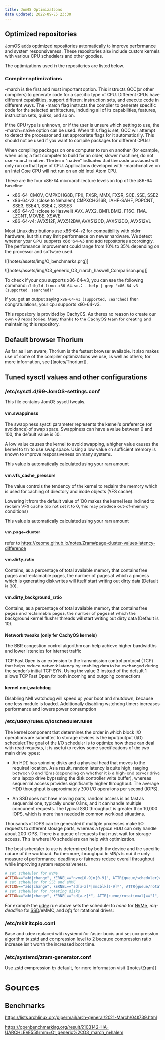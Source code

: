 ```yaml
---
title: JomOS Optimizations
date updated: 2022-09-25 23:30
---
```


## Optimized repositories

JomOS adds optimized repositories automatically to improve performance and system responsiveness. These repositories also include custom kernels with various CPU schedulers and other goodies.

The optimizations used in the repositories are listed below.

### Compiler optimizations

-march is the first and most important option. This instructs GCC(or other compilers) to generate code for a specific type of CPU. Different CPUs have different capabilities, support different instruction sets, and execute code in different ways. The -march flag instructs the compiler to generate specific code for the selected architecture, including all of its capabilities, features, instruction sets, quirks, and so on.

If the CPU type is unknown, or if the user is unsure which setting to use, the -march=native option can be used. When this flag is set, GCC will attempt to detect the processor and set appropriate flags for it automatically. This should not be used if you want to compile packages for different CPUs!

When compiling packages on one computer to run on another (for example, when using a fast computer to build for an older, slower machine), do not use -march=native. The term "native" indicates that the code produced will only run on that type of CPU. Applications developed with -march=native on an Intel Core CPU will not run on an old Intel Atom CPU.

These are the four x86-64 microarchitecture levels on top of the x86-64 baseline:

- x86-64: CMOV, CMPXCHG8B, FPU, FXSR, MMX, FXSR, SCE, SSE, SSE2
- x86-64-v2: (close to Nehalem) CMPXCHG16B, LAHF-SAHF, POPCNT, SSE3, SSE4.1, SSE4.2, SSSE3
- x86-64-v3: (close to Haswell) AVX, AVX2, BMI1, BMI2, F16C, FMA, LZCNT, MOVBE, XSAVE
- x86-64-v4: AVX512F, AVX512BW, AVX512CD, AVX512DQ, AVX512VL

Most Linux distributions use x86-64-v2 for compatibility with older hardware, but this may limit performance on newer hardware. We detect whether your CPU supports x86-64-v3 and add repositories accordingly. The performance improvement could range from 10% to 35% depending on the processor and software used.

![[notes/assets/img/O_benchmarks.png]]

![[notes/assets/img/O3_generic_O3_march_haswell_Comparison.png]]

To check if your cpu supports x86-64-v3, you can use the following command:
`/lib/ld-linux-x86-64.so.2 --help | grep "x86-64-v3 (supported, searched)"`

If you get an output saying `x86-64-v3 (supported, searched)` then congratulations, your cpu supports x86-64-v3.

This repository is provided by CachyOS. As theres no reason to create our own v3 repositories. Many thanks to the CachyOS team for creating and maintaining this repository.

## Default browser Thorium

As far as I am aware, Thorium is the fastest browser available. It also makes use of some of the compiler optimizations we use, as well as others; for more information, see [[notes/Thorium]].

## Tuned sysctl values and other configurations

### /etc/sysctl.d/99-JomOS-settings.conf

This file contains JomOS sysctl tweaks.

#### vm.swappiness

The swappiness sysctl parameter represents the kernel's preference (or avoidance) of swap space. Swappiness can have a value between 0 and 100, the default value is 60.

A low value causes the kernel to avoid swapping, a higher value causes the kernel to try to use swap space. Using a low value on sufficient memory is known to improve responsiveness on many systems.

This value is automatically calculated using your ram amount

#### vm.vfs_cache_pressure

The value controls the tendency of the kernel to reclaim the memory which is used for caching of directory and inode objects (VFS cache).

Lowering it from the default value of 100 makes the kernel less inclined to reclaim VFS cache (do not set it to 0, this may produce out-of-memory conditions)

This value is automatically calculated using your ram amount

#### vm.page-cluster

refer to <https://xeome.github.io/notes/Zram#page-cluster-values-latency-difference>

#### vm.dirty_ratio

Contains, as a percentage of total available memory that contains free pages and reclaimable pages, the number of pages at which a process which is generating disk writes will itself start writing out dirty data (Default is 20).

#### vm.dirty_background_ratio

Contains, as a percentage of total available memory that contains free pages and reclaimable pages, the number of pages at which the background kernel flusher threads will start writing out dirty data (Default is 10).

#### Network tweaks (only for CachyOS kernels)

The BBR congestion control algorithm can help achieve higher bandwidths and lower latencies for internet traffic

TCP Fast Open is an extension to the transmission control protocol (TCP) that helps reduce network latency by enabling data to be exchanged during the sender’s initial TCP SYN. Using the value 3 instead of the default 1 allows TCP Fast Open for both incoming and outgoing connections

#### kernel.nmi_watchdog

Disabling NMI watchdog will speed up your boot and shutdown, because one less module is loaded. Additionally disabling watchdog timers increases performance and lowers power consumption

### /etc/udev/rules.d/ioscheduler.rules

The kernel component that determines the order in which block I/O operations are submitted to storage devices is the input/output (I/O) scheduler.The goal of the I/O scheduler is to optimize how these can deal with read requests, it is useful to review some specifications of the two main drive types:

- An HDD has spinning disks and a physical head that moves to the required location. As a result, random latency is quite high, ranging between 3 and 12ms (depending on whether it is a high-end server drive or a laptop drive bypassing the disk controller write buffer), whereas sequential access provides significantly higher throughput. The average HDD throughput is approximately 200 I/O operations per second (IOPS).

- An SSD does not have moving parts, random access is as fast as sequential one, typically under 0.1ms, and it can handle multiple concurrent requests. The typical SSD throughput is greater than 10,000 IOPS, which is more than needed in common workload situations.

Thousands of IOPS can be generated if multiple processes make I/O requests to different storage parts, whereas a typical HDD can only handle about 200 IOPS. There is a queue of requests that must wait for storage access. This is where I/O schedulers can help with optimization.

The best scheduler to use is determined by both the device and the specific nature of the workload. Furthermore, throughput in MB/s is not the only measure of performance: deadlines or fairness reduce overall throughput while improving system responsiveness.

```ini
# set scheduler for NVMe
ACTION=="add|change", KERNEL=="nvme[0-9]n[0-9]", ATTR{queue/scheduler}="none"
# set scheduler for SSD and eMMC
ACTION=="add|change", KERNEL=="sd[a-z]*|mmcblk[0-9]*", ATTR{queue/rotational}=="0", ATTR{queue/scheduler}="mq-deadline"
# set scheduler for rotating disks
ACTION=="add|change", KERNEL=="sd[a-z]*", ATTR{queue/rotational}=="1", ATTR{queue/scheduler}="bfq"
```

For example the [udev](https://wiki.archlinux.org/title/Udev "Udev") rule above sets the scheduler to _none_ for [NVMe](https://wiki.archlinux.org/title/NVMe "NVMe"), _mq-deadline_ for [SSD](https://wiki.archlinux.org/title/SSD "SSD")/eMMC, and _bfq_ for rotational drives:

### /etc/mkinitcpio.conf

Base and udev replaced with systemd for faster boots and set compression algorithm to zstd and compression level to 2 because compression ratio increase isn't worth the increased boot time.

### /etc/systemd/zram-generator.conf

Use zstd compression by default, for more information visit [[notes/Zram]]

# Sources

## Benchmarks

<https://lists.archlinux.org/pipermail/arch-general/2021-March/048739.html>

<https://openbenchmarking.org/result/2103142-HA-UARCHLEVE55&rmm=O1_generic%2CO3_march_nehalem>
